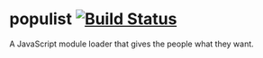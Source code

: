 populist [![Build Status](https://travis-ci.org/benjamn/populist.png?branch=master)](https://travis-ci.org/benjamn/populist)
========

A JavaScript module loader that gives the people what they want.
